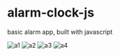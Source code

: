 # alarm-clock-js
basic alarm app, built with javascript

![a1](https://user-images.githubusercontent.com/25987727/184097064-a697bf55-2875-4f15-b57d-47dfaaaceae8.png)
![a2](https://user-images.githubusercontent.com/25987727/184097072-c7d489bd-5320-4534-936c-5b595cb97e12.png)
![a3](https://user-images.githubusercontent.com/25987727/184097075-b43679ce-4401-4c79-9000-b2f4b22c33da.png)
![a4](https://user-images.githubusercontent.com/25987727/184097078-07a3332c-6e23-404b-8288-214034ffd702.png)
